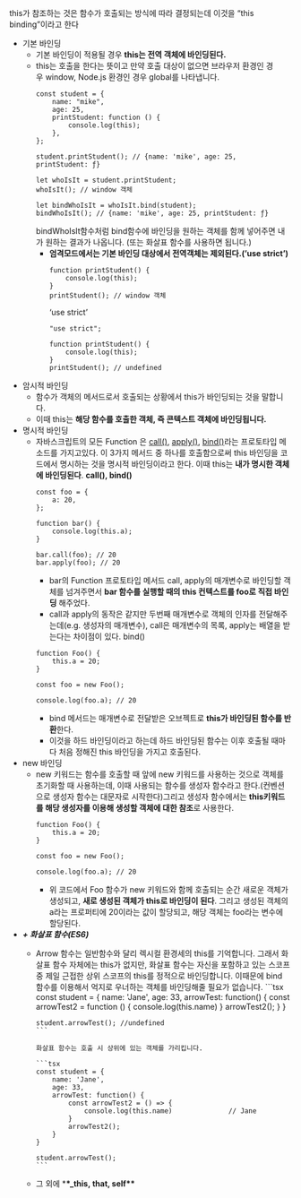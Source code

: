 this가 참조하는 것은 함수가 호출되는 방식에 따라 결정되는데 이것을 “this binding”이라고 한다

-   기본 바인딩
    -   기본 바인딩이 적용될 경우 **this는 전역 객체에 바인딩된다.**
    -   this는 호출을 한다는 뜻이고 만약 호출 대상이 없으면 브라우저 환경인 경우 window, Node.js 환경인 경우 global를 나타냅니다.
        ```tsx
        const student = {
            name: "mike",
            age: 25,
            printStudent: function () {
                console.log(this);
            },
        };

        student.printStudent(); // {name: 'mike', age: 25, printStudent: ƒ}

        let whoIsIt = student.printStudent;
        whoIsIt(); // window 객체

        let bindWhoIsIt = whoIsIt.bind(student);
        bindWhoIsIt(); // {name: 'mike', age: 25, printStudent: ƒ}
        ```
        bindWhoIsIt함수처럼 bind함수에 바인딩을 원하는 객체를 함께 넣어주면 내가 원하는 결과가 나옵니다. (또는 화살표 함수를 사용하면 됩니다.)
        -   **엄격모드에서는 기본 바인딩 대상에서 전역객체는 제외된다.(’use strict’)**
            ```tsx
            function printStudent() {
                console.log(this);
            }
            printStudent(); // window 객체
            ```
            ‘use strict’
            ```tsx
            "use strict";

            function printStudent() {
                console.log(this);
            }
            printStudent(); // undefined
            ```
-   암시적 바인딩
    -   함수가 객체의 메서드로서 호출되는 상황에서 this가 바인딩되는 것을 말합니다.
    -   이때 this는 **해당 함수를 호출한 객체, 즉 콘텍스트 객체에 바인딩됩니다.**
-   명시적 바인딩
    -   자바스크립트의 모든 Function 은 [call()](https://developer.mozilla.org/ko/docs/Web/JavaScript/Reference/Global_Objects/Function/call), [apply()](https://developer.mozilla.org/ko/docs/Web/JavaScript/Reference/Global_Objects/Function/apply), [bind()](https://developer.mozilla.org/ko/docs/Web/JavaScript/Reference/Global_Objects/Function/bind)라는 프로토타입 메소드를 가지고있다. 이 3가지 메서드 중 하나를 호출함으로써 this 바인딩을 코드에서 명시하는 것을 명시적 바인딩이라고 한다. 이때 this는 **내가 명시한 객체에 바인딩된다**.
        **call(), bind()**
        ```tsx
        const foo = {
            a: 20,
        };

        function bar() {
            console.log(this.a);
        }

        bar.call(foo); // 20
        bar.apply(foo); // 20
        ```
        -   bar의 Function 프로토타입 메서드 call, apply의 매개변수로 바인딩할 객체를 넘겨주면서 **bar 함수를 실행할 때의 this 컨텍스트를 foo로 직접 바인딩** 해주었다.
        -   call과 apply의 동작은 같지만 두번째 매개변수로 객체의 인자를 전달해주는데(e.g. 생성자의 매개변수), call은 매개변수의 목록, apply는 배열을 받는다는 차이점이 있다.
        bind()
        ```tsx
        function Foo() {
            this.a = 20;
        }

        const foo = new Foo();

        console.log(foo.a); // 20
        ```
        -   bind 메서드는 매개변수로 전달받은 오브젝트로 **this가 바인딩된 함수를 반환**한다.
        -   이것을 하드 바인딩이라고 하는데 하드 바인딩된 함수는 이후 호출될 때마다 처음 정해진 this 바인딩을 가지고 호출된다.
-   new 바인딩
    -   new 키워드는 함수를 호출할 때 앞에 new 키워드를 사용하는 것으로 객체를 초기화할 때 사용하는데, 이때 사용되는 함수를 생성자 함수라고 한다.(컨벤션으로 생성자 함수는 대문자로 시작한다)그리고 생성자 함수에서는 **this키워드를 해당 생성자를 이용해 생성할 객체에 대한 참조**로 사용한다.
        ```tsx
        function Foo() {
            this.a = 20;
        }

        const foo = new Foo();

        console.log(foo.a); // 20
        ```
        -   위 코드에서 Foo 함수가 new 키워드와 함께 호출되는 순간 새로운 객체가 생성되고, **새로 생성된 객체가 this로 바인딩이 된다**. 그리고 생성된 객체의 a라는 프로퍼티에 20이라는 값이 할당되고, 해당 객체는 foo라는 변수에 할당된다.
-   **_+ 화살표 함수(ES6)_**
    -   Arrow 함수는 일반함수와 달리 렉시컬 환경세의 this를 기억합니다. 그래서 화살표 함수 자체에는 this가 없지만, 화살표 함수는 자신을 포함하고 있는 스코프 중 제일 근접한 상위 스코프의 this를 정적으로 바인딩합니다.
        이때문에 bind 함수를 이용해서 억지로 우너하는 객체를 바인딩해줄 필요가 없습니다.
            ```tsx
            const student = {
                name: 'Jane',
                age: 33,
                arrowTest: function() {
                    const arrowTest2 = function () {
                        console.log(this.name)
                    }
                    arrowTest2();
                }
            }

            student.arrowTest(); //undefined
            ```

            화살표 함수는 호출 시 상위에 있는 객체를 가리킵니다.

            ```tsx
            const student = {
                name: 'Jane',
                age: 33,
                arrowTest: function() {
                    const arrowTest2 = () => {
                        console.log(this.name)              // Jane
                    }
                    arrowTest2();
                }
            }

            student.arrowTest();
            ```
    -   그 외에 \***\*\_this, that, self\*\***
